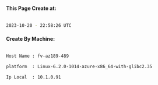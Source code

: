 
   
#### This Page Create at:

```bash

2023-10-20 - 22:58:26 UTC

```

#### Create By Machine:

```bash

Host Name : fv-az189-489

platform  : Linux-6.2.0-1014-azure-x86_64-with-glibc2.35

Ip Local  : 10.1.0.91

```

